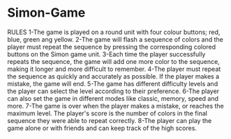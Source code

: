 # Simon-Game

RULES
1-The game is played on a round unit with four colour buttons; red, blue, green ang yellow.
2-The game will flash a sequence of colors and the player must repeat the sequence by pressing the corresponding colored buttons on the Simon game unit.
3-Each time the player successfully repeats the sequence, the game will add one more color to the sequence, making it longer and more difficult to remember.
4-The player must repeat the sequence as quickly and accurately as possible. If the player makes a mistake, the game will end.
5-The game has different difficulty levels and the player can select the level according to their preference.
6-The player can also set the game in different modes like classic, memory, speed and more.
7-The game is over when the player makes a mistake, or reaches the maximum level. The player's score is the number of colors in the final sequence they were able to repeat correctly.
8-The player can play the game alone or with friends and can keep track of the high scores.
